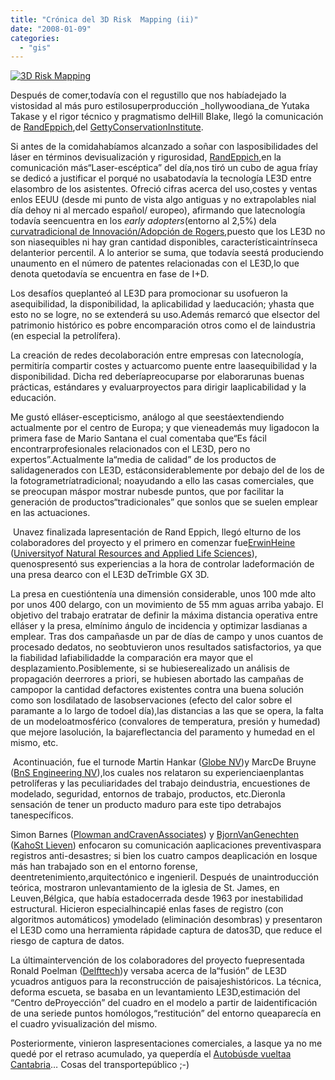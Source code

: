 ```yaml
---
title: "Crónica del 3D Risk  Mapping (ii)"
date: "2008-01-09"
categories: 
  - "gis"
---
```


  

[![3D Risk Mapping](images/3DRM.jpg)](http://geomaticblog.net/gb2/es/2008-01-02-3d_risk_mapping?size=_original)

Después de comer,todavía con el regustillo que nos habíadejado la vistosidad al más puro estilosuperproducción _hollywoodiana_de Yutaka Takase y el rigor técnico y pragmatismo delHill Blake, llegó la comunicación de [RandEppich](http://www.getty.edu/conservation/publications/newsletters/17_2/gcinews12.html),del [GettyConservationInstitute](http://www.getty.edu/conservation/).

Si antes de la comidahabíamos alcanzado a soñar con lasposibilidades del láser en términos devisualización y rigurosidad, [RandEppich](http://www.getty.edu/conservation/publications/newsletters/17_2/gcinews12.html),en la comunicación más“Laser-escéptica” del día,nos tiró un cubo de agua fríay se dedicó a justificar el porqué no usabatodavía la tecnología LE3D entre elasombro de los asistentes. Ofreció cifras acerca del uso,costes y ventas enlos EEUU (desde mi punto de vista algo antiguas y no extrapolables nial día dehoy ni al mercado español/ europeo), afirmando que latecnología todavía seencuentra en los _early adopters_(entorno al 2,5%) dela [curvatradicional de Innovación/Adopción de Rogers](http://www.12manage.com/methods_rogers_innovation_adoption_curve_es.html),puesto que los LE3D no son niasequibles ni hay gran cantidad disponibles, característicaintrínseca delanterior percentil. A lo anterior se suma, que todavía seestá produciendo unaumento en el número de patentes relacionadas con el LE3D,lo que denota quetodavía se encuentra en fase de I+D.

Los desafíos queplanteó al LE3D para promocionar su usofueron la asequibilidad, la disponibilidad, la aplicabilidad y laeducación; yhasta que esto no se logre, no se extenderá su uso.Además remarcó que elsector del patrimonio histórico es pobre encomparación otros como el de laindustria (en especial la petrolífera).

La creación de redes decolaboración entre empresas con latecnología, permitiría compartir costes y actuarcomo puente entre laasequibilidad y la disponibilidad. Dicha red deberíapreocuparse por elaborarunas buenas prácticas, estándares y evaluarproyectos para dirigir laaplicabilidad y la educación.

Me gustó elláser-escepticismo, análogo al que seestáextendiendo actualmente por el centro de Europa; y que vieneademás muy ligadocon la primera fase de Mario Santana el cual comentaba que“Es fácil encontrarprofesionales relacionados con el LE3D, pero no expertos”.Actualmente la“media de calidad” de los productos de salidagenerados con LE3D, estáconsiderablemente por debajo del de los de la fotogrametríatradicional; noayudando a ello las casas comerciales, que se preocupan máspor mostrar nubesde puntos, que por facilitar la generación de productos“tradicionales” que sonlos que se suelen emplear en las actuaciones.

 Unavez finalizada lapresentación de Rand Eppich, llegó elturno de los colaboradores del proyecto y el primero en comenzar fue[ErwinHeine](http://www.maya.tugraz.at/es/members/heine.html) ([Universityof Natural Resources and Applied Life Sciences](http://www.boku.ac.at/148.html?&L=1)), quenospresentó sus experiencias a la hora de controlar ladeformación de una presa dearco con el LE3D deTrimble GX 3D.

La presa en cuestióntenía una dimensión considerable, unos 100 mde alto por unos 400 delargo, con un movimiento de 55 mm aguas arriba yabajo. El objetivo del trabajo eratratar de definir la máxima distancia operativa entre elláser y la presa, elmínimo ángulo de incidencia y optimizar lasdianas a emplear. Tras dos campañasde un par de días de campo y unos cuantos de procesado dedatos, no seobtuvieron unos resultados satisfactorios, ya que la fiabilidad lafiabilidadde la comparación era mayor que el desplazamiento.Posiblemente, si se hubieserealizado un análisis de propagación deerrores a priori, se hubiesen abortado las campañas de campopor la cantidad defactores existentes contra una buena solución como son losdilatado de lasobservaciones (efecto del calor sobre el paramante a lo largo de todoel día),las distancias a las que se opera, la falta de un modeloatmosférico (convalores de temperatura, presión y humedad) que mejore lasolución, la bajareflectancia del paramento y humedad en el mismo, etc.

 Acontinuación, fue el turnode Martin Hankar ([Globe NV](http://www.globe.be/))y MarcDe Bruyne ([BnS Engineering NV](http://www.bns.be/)),los cuales nos relataron su experienciaenplantas petrolíferas y las peculiaridades del trabajo deindustria, encuestiones de modelado, seguridad, entornos de trabajo, productos, etc.Dieronla sensación de tener un producto maduro para este tipo detrabajos tanespecíficos.

Simon Barnes ([Plowman andCravenAssociates](Plowman%20and%20Craven%20Associates)) y [BjornVanGenechten](http://users.telenet.be/bonges/indexPersonal.html) ([KahoSt Lieven](http://www.kahosl.be/index.php?p=/en/page/system:index/home/)) enfocaron su comunicación aaplicaciones preventivaspara registros anti-desastres; si bien los cuatro campos deaplicación en losque más han trabajado son en el entorno forense, deentretenimiento,arquitectónico e ingenieril. Después de unaintroducción teórica, mostraron unlevantamiento de la iglesia de St. James, en Leuven,Bélgica, que había estadocerrada desde 1963 por inestabilidad estructural. Hicieron especialhincapié enlas fases de registro (con algoritmos automáticos) ymodelado (eliminación desombras) y presentaron el LE3D como una herramienta rápidade captura de datos3D, que reduce el riesgo de captura de datos.

La últimaintervención de los colaboradores del proyecto fuepresentada Ronald Poelman ([Delfttech](http://www.delfttech.com/home.html))y versaba acerca de la“fusión” de LE3D ycuadros antiguos para la reconstrucción de paisajeshistóricos. La técnica, deforma escueta, se basaba en un levantamiento LE3D,estimación del “Centro deProyección” del cuadro en el modelo a partir de laidentificación de una seriede puntos homólogos,“restitución” del entorno queaparecía en el cuadro yvisualización del mismo.

Posteriormente, vinieron laspresentaciones comerciales, a lasque ya no me quedé por el retraso acumulado, ya queperdía el [Autobúsde vueltaa Cantabria](http://www.bilmanbus.es/)… Cosas del transportepúblico ;-)
